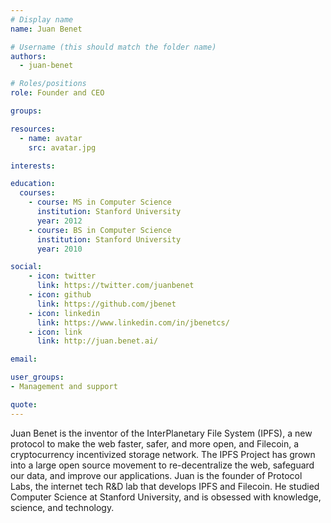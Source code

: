 ```yaml
---
# Display name
name: Juan Benet

# Username (this should match the folder name)
authors:
  - juan-benet

# Roles/positions
role: Founder and CEO

groups:

resources:
  - name: avatar
    src: avatar.jpg

interests:

education:
  courses:
    - course: MS in Computer Science
      institution: Stanford University
      year: 2012
    - course: BS in Computer Science
      institution: Stanford University
      year: 2010

social:
    - icon: twitter
      link: https://twitter.com/juanbenet
    - icon: github
      link: https://github.com/jbenet
    - icon: linkedin
      link: https://www.linkedin.com/in/jbenetcs/
    - icon: link
      link: http://juan.benet.ai/

email:

user_groups:
- Management and support

quote:
---
```

Juan Benet is the inventor of the InterPlanetary File System (IPFS), a new protocol to make the web faster, safer, and more open, and Filecoin, a cryptocurrency incentivized storage network. The IPFS Project has grown into a large open source movement to re-decentralize the web, safeguard our data, and improve our applications. Juan is the founder of Protocol Labs, the internet tech R&D lab that develops IPFS and Filecoin. He studied Computer Science at Stanford University, and is obsessed with knowledge, science, and technology.
